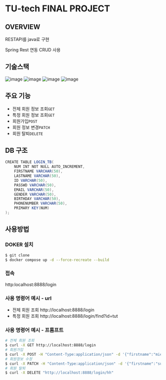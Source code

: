 # TU-tech FINAL PROJECT 
## OVERVIEW
RESTAPI를 java로 구현


Spring Rest 연동 CRUD 사용

## 기술스택
![image](https://github.com/user-attachments/assets/782f95fa-4c30-4c6c-b8ad-1ab62bf2fed4)
![image](https://github.com/user-attachments/assets/9999fdce-b3f0-4e60-9ef3-fddcd4335683)
![image](https://github.com/user-attachments/assets/25f13002-e07e-40e3-a98f-d15d45553b09)
![image](https://github.com/user-attachments/assets/f1c93bcd-fa7e-4115-b88e-5fa3a80ed1cb)

## 주요 기능 
- 전체 회원 정보 조회`GET`
- 특정 회원 정보 조회`GET`
- 회원가입`POST`
- 회원 정보 변경`PATCH`
- 회원 탈퇴`DELETE`

## DB 구조
```java
CREATE TABLE LOGIN_TB(
    NUM INT NOT NULL AUTO_INCREMENT,
    FIRSTNAME VARCHAR(50),
    LASTNAME VARCHAR(50),
    ID VARCHAR(50),
    PASSWD VARCHAR(50),
    EMAIL VARCHAR(50),
    GENDER VARCHAR(50),
    BIRTHDAY VARCHAR(50),
    PHONENUMBER VARCHAR(50),
    PRIMARY KEY(NUM)
);
```
## 사용방법

### DOKER 설치
```bash
$ git clone 
$ docker compose up -d --force-recreate --build
```

### 접속
http:localhost:8888/login

### 사용 명령어 예시 - url
- 전체 회원 조회 http://localhost:8888/login
- 특정 회원 조회 http://localhost:8888/login/find?id=tut

### 사용 명령어 예시 - 프롬프트
```bash
# 전체 회원 조회
$ curl -X GET http://localhost:8888/login
# 회원가입
$ curl -X POST -H "Content-Type:application/json" -d '{"firstname":"mieun", "lastname":"jeong", "id":"hh", "passwd":"122345", "email":"hahahah@gmail.com",  "gender":"F", "birthday":"2024.10.11", "phonenumber":"01012341234"}' http://localhost:8888/login
# 회원정보 수정
$ curl -X PATCH -H "Content-Type:application/json" -d '{"firstname":"sunwoo", "lastname":"ham"}' http://localhost:8888/login/hh
# 회원 탈퇴
$ curl -X DELETE "http://localhost:8888/login/hh"
```
